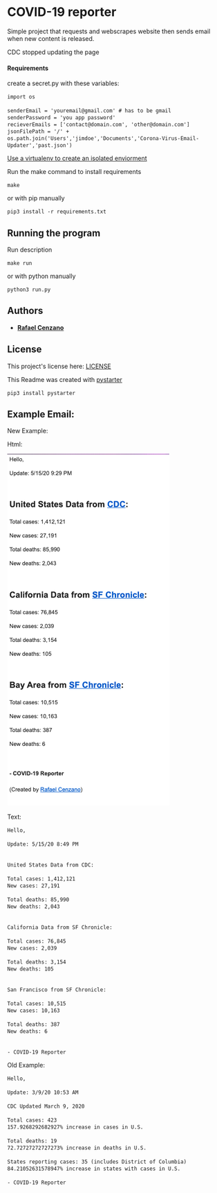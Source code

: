 # COVID-19 reporter

Simple project that requests and webscrapes website then sends email when new content is released.

CDC stopped updating the page

#### Requirements

create a secret.py with these variables:

```
import os

senderEmail = 'youremail@gmail.com' # has to be gmail
senderPassword = 'you app password'
recieverEmails = ['contact@domain.com', 'other@domain.com']
jsonFilePath = '/' + os.path.join('Users','jimdoe','Documents','Corona-Virus-Email-Updater','past.json')
```

[Use a virtualenv to create an isolated enviorment](https://virtualenv.pypa.io/en/latest/)

Run the make command to install requirements

```
make
```

or with pip manually

```
pip3 install -r requirements.txt
```

## Running the program

Run description

```
make run
```

or with python manually

```
python3 run.py
```

## Authors

* [**Rafael Cenzano**](https://github.com/RafaelCenzano)

## License

This project's license here: [LICENSE](LICENSE)


This Readme was created with [pystarter](https://github.com/RafaelCenzano/PyStarter)

```
pip3 install pystarter
```

## Example Email:

New Example:

Html:

![Image example of email](example.png)

Text:

```
Hello,

Update: 5/15/20 8:49 PM


United States Data from CDC:

Total cases: 1,412,121
New cases: 27,191

Total deaths: 85,990
New deaths: 2,043


California Data from SF Chronicle:

Total cases: 76,845
New cases: 2,039

Total deaths: 3,154
New deaths: 105


San Francisco from SF Chronicle:

Total cases: 10,515
New cases: 10,163

Total deaths: 387
New deaths: 6


- COVID-19 Reporter
```

Old Example:

```
Hello,

Update: 3/9/20 10:53 AM

CDC Updated March 9, 2020

Total cases: 423
157.9268292682927% increase in cases in U.S.

Total deaths: 19
72.72727272727273% increase in deaths in U.S.

States reporting cases: 35 (includes District of Columbia)
84.21052631578947% increase in states with cases in U.S.

- COVID-19 Reporter
                         
```
